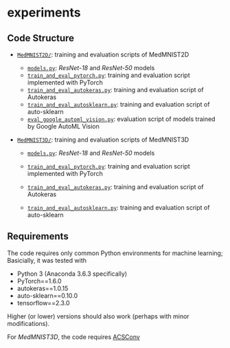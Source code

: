 # experiments



## Code Structure
* [`MedMNIST2D/`](./MedMNIST2D/): training and evaluation scripts of MedMNIST2D
  * [`models.py`](./MedMNIST2D/models.py): *ResNet-18* and *ResNet-50* models
  * [`train_and_eval_pytorch.py`](./MedMNIST2D/train_and_eval_pytorch.py): training and evaluation script implemented with PyTorch
  * [`train_and_eval_autokeras.py`]('./MedMNIST2D/train_and_eval_autokeras.py'):  training and evaluation script of Autokeras
  * [`train_and_eval_autosklearn.py`](./MedMNIST2D/train_and_eval_autosklearn.py): training and evaluation script of auto-sklearn
  * [`eval_google_automl_vision.py`](./MedMNIST2D/eval_google_automl_vision.py): evaluation script of models trained by Google AutoML Vision

* [`MedMNIST3D/`](./MedMNIST3D/): training and evaluation scripts of MedMNIST3D

  * [`models.py`](./MedMNIST3D/models.py): *ResNet-18* and *ResNet-50* models

  * [`train_and_eval_pytorch.py`](./MedMNIST3D/train_and_eval_pytorch.py): training and evaluation script implemented with PyTorch

  * [`train_and_eval_autokeras.py`]('./MedMNIST3D/train_and_eval_autokeras.py'):  training and evaluation script of Autokeras

  * [`train_and_eval_autosklearn.py`](./MedMNIST3D/train_and_eval_autosklearn.py): training and evaluation script of auto-sklearn

    


## Requirements

The code requires only common Python environments for machine learning; Basicially, it was tested with

- Python 3 (Anaconda 3.6.3 specifically)
- PyTorch==1.6.0
- autokeras\==1.0.15
- auto-sklearn\==0.10.0
- tensorflow==2.3.0

Higher (or lower) versions should also work (perhaps with minor modifications).

For *MedMNIST3D*, the code requires [ACSConv](https://github.com/M3DV/ACSConv)

